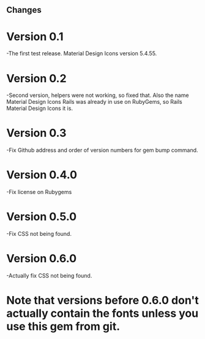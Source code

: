 ## Changes

# Version 0.1
-The first test release. Material Design Icons version 5.4.55. 

# Version 0.2 
-Second version, helpers were not working, so fixed that. Also the name Material Design Icons Rails was already in use on RubyGems, so Rails Material Design Icons it is. 

# Version 0.3
-Fix Github address and order of version numbers for gem bump command. 

# Version 0.4.0
-Fix license on Rubygems

# Version 0.5.0
-Fix CSS not being found. 

# Version 0.6.0
-Actually fix CSS not being found. 

# Note that versions before 0.6.0 don't actually contain the fonts unless you use this gem from git. 
